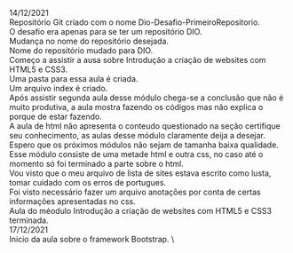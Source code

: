 14/12/2021 \
Repositório Git criado com o nome Dio-Desafio-PrimeiroRepositorio. \
O desafio era apenas para se ter um repositório DIO. \
Mudança no nome do repositório desejada. \
Nome do repositório mudado para DIO. \
Começo a assistir a ausa sobre Introdução a criação de websites com HTML5 e CSS3. \
Uma pasta para essa aula é criada. \
Um arquivo index é criado. \
Após assistir segunda aula desse módulo chega-se a conclusão que não é muito produtiva, a aula mostra fazendo os códigos mas não explica o porque de estar fazendo. \
A aula de html não apresenta o conteudo questionado na seção certifique seu conhecimento, as aulas desse módulo claramente deija a desejar. Espero que os próximos módulos não sejam de tamanha baixa qualidade. \
Esse módulo consiste de uma metade html e outra css, no caso até o momento só foi terminado a parte sobre o html. \
Vou visto que o meu arquivo de lista de sites estava escrito como lusta, tomar cuidado com os erros de portugues. \
Foi visto necessário fazer um arquivo anotações por conta de certas informações apresentadas no css. \
Aula do méodulo Introdução a criação de websites com HTML5 e CSS3 terminada. \
17/12/2021 \
Inicio da aula sobre o framework Bootstrap. \
